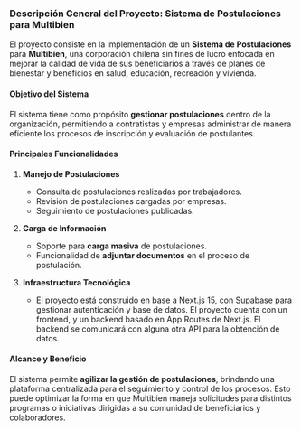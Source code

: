 ### **Descripción General del Proyecto: Sistema de Postulaciones para Multibien**

El proyecto consiste en la implementación de un **Sistema de Postulaciones** para **Multibien**, una corporación chilena sin fines de lucro enfocada en mejorar la calidad de vida de sus beneficiarios a través de planes de bienestar y beneficios en salud, educación, recreación y vivienda.

#### **Objetivo del Sistema**

El sistema tiene como propósito **gestionar postulaciones** dentro de la organización, permitiendo a contratistas y empresas administrar de manera eficiente los procesos de inscripción y evaluación de postulantes.

#### **Principales Funcionalidades**

1. **Manejo de Postulaciones**

   - Consulta de postulaciones realizadas por trabajadores.
   - Revisión de postulaciones cargadas por empresas.
   - Seguimiento de postulaciones publicadas.

2. **Carga de Información**

   - Soporte para **carga masiva** de postulaciones.
   - Funcionalidad de **adjuntar documentos** en el proceso de postulación.

3. **Infraestructura Tecnológica**
   - El proyecto está construido en base a Next.js 15, con Supabase para gestionar autenticación y base de datos. El proyecto cuenta con un frontend, y un backend basado en App Routes de Next.js. El backend se comunicará con alguna otra API para la obtención de datos.

#### **Alcance y Beneficio**

El sistema permite **agilizar la gestión de postulaciones**, brindando una plataforma centralizada para el seguimiento y control de los procesos. Esto puede optimizar la forma en que Multibien maneja solicitudes para distintos programas o iniciativas dirigidas a su comunidad de beneficiarios y colaboradores.
